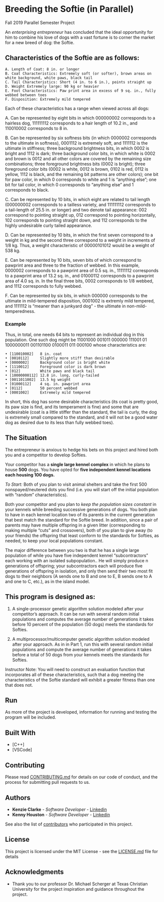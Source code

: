 # Breeding the Softie (in Parallel)
Fall 2019 Parallel Semester Project

An _enterprising entrepreneur_ has concluded that the ideal opportunity for him to combine his love
of dogs with a vast fortune is to corner the market for a new breed of dog: the Softie.

## Characteristics of the Softie are as follows:
```
A. Length of Coat: 8 in. or longer
B. Coat Characteristics: Extremely soft (or softer), brown areas on white background, white paws, black tail
C. Tail Characteristics: Short (4 in. to 6 in.), points straight up
D. Weight Extremely large: 90 kg or heavier
E. Foot Characteristics: Paw print area in excess of 9 sq. in., fully webbed between toes
F. Disposition: Extremely mild tempered
```
Each of these characteristics has a range when viewed across all dogs:

A. Can be represented by eight bits in which 000000002 corresponds to a hairless dog, 111111112 corresponds to a hair length of 10.2 in., and 110010002 corresponds to 8 in.

B. Can be represented by six softness bits (in which 0000002 corresponds to the ultimate in softness), 0001112 is extremely soft, and 1111112 is the ultimate in stiffness; three background brightness bits, in which 0002 is bright and 1112 is dark; three background color bits, in which white is 0002 and brown is 0012 and all other colors are covered by the remaining size combinations; three foreground brightness bits (0002 is bright); three foreground color bits (0002 is white, 0012 is brown, 0102 is red, 0112 is yellow, 1112 is black, and the remaining bit patterns are other colors); one bit for paw color, in which 0 corresponds to white and 1 is “anything else”; one bit for tail color, in which 0 corresponds to “anything else” and 1 corresponds to black.

C. Can be represented by 10 bits, in which eight are related to tail length (000000002 corresponds to a tailless variety, and 111111112 corresponds to a tail-length of 25.5 in. or longer) and two denote tail appearance: 002 correspond to pointing straight up, 012 correspond to pointing horizontally, 102 corresponds to pointing straight down, and 112 corresponds to the highly undesirable curly tailed appearance.

D. Can be represented by 10 bits, in which the first seven correspond to a weight in kg and the second three correspond to a weight in increments of 1/8 kg. Thus, a weight characteristic of 00000101012 would be a weight of 538 kg.

E. Can be represented by 10 bits, seven bits of which correspond to pawprint area and three to the fraction of webbed. In this example, 0000002 corresponds to a pawprint area of 0.5 sq. in., 11111112 corresponds to a pawprint area of 13.2 sq. in., and 01000112 corresponds to a pawprint area of 4.0 sq. in. In the final three bits, 0002 corresponds to 1/8 webbed, and 1112
corresponds to fully webbed.

F. Can be represented by six bits, in which 000000 corresponds to the ultimate in mild-tempered disposition, 0001002 is extremly mild tempered, and 1111112 is “meaner than a junkyard dog” - the ultimate in non-mild-temperedness.

### Example

Thus, in total, one needs 64 bits to represent an individual dog in this population. One such dog might be
11001000 001011 000000 111001 01 1000000011 001101100 0100011 011 000100 whose characteristics are:
```
• [110010002]   8 in. coat
• [0010112]     Slightly more stiff than desirable
• [0000002]     Background color is bright white
• [1110012]     Foreground color is dark brown
• [012]         White paws and black tail
• [10000000112] 12.8 in. long, curly-tailed
• [0011011002]  13.5 kg weight
• [01000112]    4 sq. in. pawprint area
• [0112]        50 percent webbed
• [0001002]     Extremely mild tempered
```
In short, this dog has some desirable characteristics (its coat is pretty good, its paw size is find, and its temperament is fine) and some that are undesirable (coat is a little stiffer than the standard, the tail is curly, the dog is extremely small compared to the standard, and it will not be a good water dog as desired due to its less than fully webbed toes).

## The Situation

The entrepreneur is anxious to hedge his bets on this project and hired both you and a competitor to develop Softies. 

Your competitor has a **single large kennel complex** in which he plans to house **500** dogs.
You have opted for **five independent kennel locations each housing 100 dogs.** 

*To Start:* Both of you plan to visit animal shelters and take the first 500 nonspayed/neutered dots you find (i.e. you will start off the initial population with “random” characteristics). 

Both your competitor and you plan to *keep the population sizes constant* in your kennels while breeding successive generations of dogs. You both plan to have in each kennel location two of its parents in the current generation that best match the standard for the Softie breed. In addition, since a pair of parents may have multiple offspring in a given litter (corresponding to making multiple “cuts” and crossovers), both of you plan to give away (to your friends) the offspring that least conform to the standards for Softies, as needed, to keep your local populations constant.

The major difference between you two is that he has a single large population of while you have five independent kennel “subcontractors” each working with an isolated subpopulation.. He will simply produce n generations of offspring; your subcontractors each will produce five generations of offspring in isolation, and only then send their two most fit dogs to their neighbors (A sends one to B and one to E, B sends one to A and one to C, etc.), as in the island model.

## This program is designed as:

1. A single-processor genetic algorithm solution modeled after your competitor’s approach. It can be run with several random initial populations and computes the average number of generations it takes before 10 percent of the population (50 dogs) meets the standards for Softies.

2. A multiprocessor/multicomputer genetic algorithm solution modeled after your approach. As in in Part 1, run this with several random initial populations and compute the average number of generations it takes before a total of 50 dogs from your kennels meets the
standards for Softies.

Instructor Note: You will need to construct an evaluation function that incorporates all of these characteristics, such that a dog meeting the characteristics of the Softie standard will exhibit a greater fitness than one that does not.

## Run

As more of the project is developed, information for running and testing the program will be included.

## Built With

* [C++]
* [VSCode]

## Contributing

Please read [CONTRIBUTING.md](https://gist.github.com/PurpleBooth/b24679402957c63ec426) for details on our code of conduct, and the process for submitting pull requests to us.

## Authors

* **Kenzie Clarke** - *Software Developer* - [Linkedin](https://www.linkedin.com/in/kenzieclarke07/)
* **Kenny Houston** - *Software Developer* - [Linkedin]()

See also the list of [contributors](https://github.com/your/project/contributors) who participated in this project.

## License

This project is licensed under the MIT License - see the [LICENSE.md](LICENSE.md) file for details

## Acknowledgments

* Thank you to our professor Dr. Michael Scherger at Texas Christian University for the project inspiration and guidance throughout the project.
